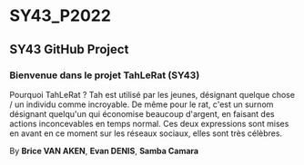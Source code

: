 # SY43_P2022
## SY43 GitHub Project 

### Bienvenue dans le projet TahLeRat (SY43)

Pourquoi TahLeRat ? Tah est utilisé par les jeunes, désignant quelque chose / un individu comme incroyable.
De même pour le rat, c'est un surnom désignant quelqu'un qui économise beaucoup d'argent, en faisant des actions inconcevables en temps normal.
Ces deux expressions sont mises en avant en ce moment sur les réseaux sociaux, elles sont très célèbres.

By **Brice VAN AKEN**, **Evan DENIS**, **Samba Camara**  
